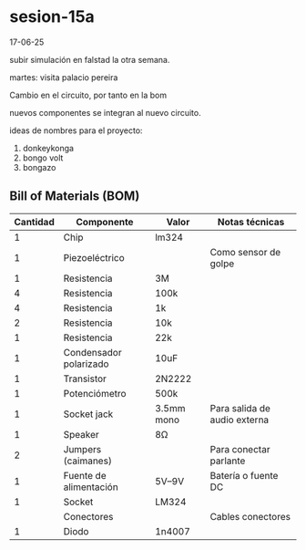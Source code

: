 # sesion-15a
17-06-25

subir simulación en falstad la otra semana.

martes: visita palacio pereira

Cambio en el circuito, por tanto en la bom

nuevos componentes se integran al nuevo circuito.

ideas de nombres para el proyecto:

1. donkeykonga
2. bongo volt
3. bongazo

## Bill of Materials (BOM)

| Cantidad | Componente            | Valor        | Notas técnicas                         |
|----------|-----------------------|--------------|----------------------------------------|
| 1        | Chip                  | lm324        |                                        |
| 1        | Piezoeléctrico        |              | Como sensor de golpe                   |
| 1        | Resistencia           | 3M           |                                        |
| 4        | Resistencia           | 100k         |                                        |
| 4        | Resistencia           | 1k           |                                        |
| 2        | Resistencia           | 10k          |                                        |
| 1        | Resistencia           | 22k          |                                        |
| 1        | Condensador polarizado| 10uF         |                                        |
| 1        | Transistor            | 2N2222       |                                        |
| 1        | Potenciómetro         | 500k         |                                        |
| 1        | Socket jack           | 3.5mm mono   | Para salida de audio externa           |
| 1        | Speaker               | 8Ω           |                                        |
| 2        | Jumpers (caimanes)    |              | Para conectar parlante                 |
| 1        | Fuente de alimentación| 5V–9V        | Batería o fuente DC                    |
| 1        | Socket                | LM324        |                                        |
|          | Conectores            |              | Cables conectores                      |
|1         | Diodo                 |  1n4007      |                                        |








